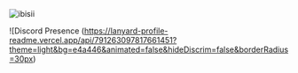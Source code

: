 <img src="https://komarev.com/ghpvc/?username=ibisii&label=Number%20Visitors&color=e4a446" alt="ibisii" />

![Discord Presence (https://lanyard-profile-readme.vercel.app/api/791263097817661451?theme=light&bg=e4a446&animated=false&hideDiscrim=false&borderRadius=30px)
